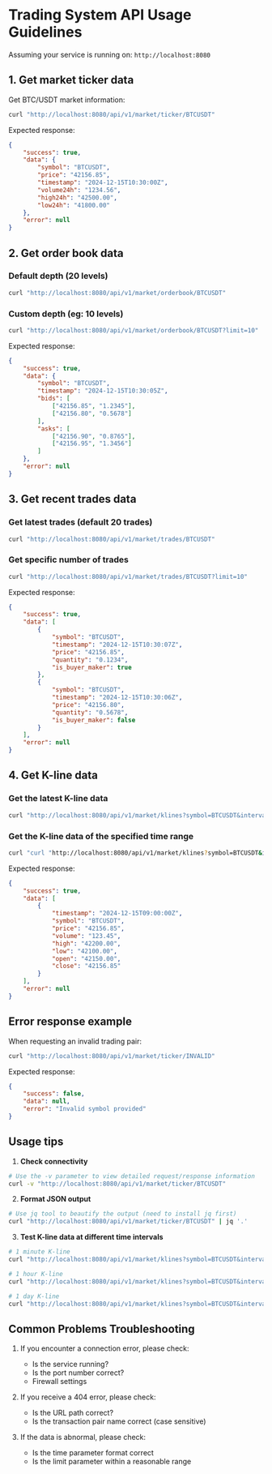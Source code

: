 # Trading System API Usage Guidelines

Assuming your service is running on: `http://localhost:8080`

## 1. Get market ticker data

Get BTC/USDT market information:

```bash
curl "http://localhost:8080/api/v1/market/ticker/BTCUSDT"
```

Expected response:
```json
{
    "success": true,
    "data": {
        "symbol": "BTCUSDT",
        "price": "42156.85",
        "timestamp": "2024-12-15T10:30:00Z",
        "volume24h": "1234.56",
        "high24h": "42500.00",
        "low24h": "41800.00"
    },
    "error": null
}
```

## 2. Get order book data

### Default depth (20 levels)
```bash
curl "http://localhost:8080/api/v1/market/orderbook/BTCUSDT"
```

### Custom depth (eg: 10 levels)
```bash
curl "http://localhost:8080/api/v1/market/orderbook/BTCUSDT?limit=10"
```

Expected response:
```json
{
    "success": true,
    "data": {
        "symbol": "BTCUSDT",
        "timestamp": "2024-12-15T10:30:05Z",
        "bids": [
            ["42156.85", "1.2345"],
            ["42156.80", "0.5678"]
        ],
        "asks": [
            ["42156.90", "0.8765"],
            ["42156.95", "1.3456"]
        ]
    },
    "error": null
}
```

## 3. Get recent trades data

### Get latest trades (default 20 trades)
```bash
curl "http://localhost:8080/api/v1/market/trades/BTCUSDT"
```

### Get specific number of trades
```bash
curl "http://localhost:8080/api/v1/market/trades/BTCUSDT?limit=10"
```

Expected response:
```json
{
    "success": true,
    "data": [
        {
            "symbol": "BTCUSDT",
            "timestamp": "2024-12-15T10:30:07Z",
            "price": "42156.85",
            "quantity": "0.1234",
            "is_buyer_maker": true
        },
        {
            "symbol": "BTCUSDT",
            "timestamp": "2024-12-15T10:30:06Z",
            "price": "42156.80",
            "quantity": "0.5678",
            "is_buyer_maker": false
        }
    ],
    "error": null
}
```

## 4. Get K-line data

### Get the latest K-line data
```bash
curl "http://localhost:8080/api/v1/market/klines?symbol=BTCUSDT&interval=1h&limit=10"
```

### Get the K-line data of the specified time range
```bash
curl "curl "http://localhost:8080/api/v1/market/klines?symbol=BTCUSDT&interval=1h&startTime=2024-12-15T00:00:00Z&endTime=2024-12-15T10:00:00Z"
```

Expected response:
```json
{
    "success": true,
    "data": [
        {
            "timestamp": "2024-12-15T09:00:00Z",
            "symbol": "BTCUSDT",
            "price": "42156.85",
            "volume": "123.45",
            "high": "42200.00",
            "low": "42100.00",
            "open": "42150.00",
            "close": "42156.85"
        }
    ],
    "error": null
}
```

## Error response example

When requesting an invalid trading pair:
```bash
curl "http://localhost:8080/api/v1/market/ticker/INVALID"
```

Expected response:
```json
{
    "success": false,
    "data": null,
    "error": "Invalid symbol provided"
}
```

## Usage tips

1. **Check connectivity**
```bash
# Use the -v parameter to view detailed request/response information
curl -v "http://localhost:8080/api/v1/market/ticker/BTCUSDT"
```

2. **Format JSON output**
```bash
# Use jq tool to beautify the output (need to install jq first)
curl "http://localhost:8080/api/v1/market/ticker/BTCUSDT" | jq '.'
```

3. **Test K-line data at different time intervals**
```bash
# 1 minute K-line
curl "http://localhost:8080/api/v1/market/klines?symbol=BTCUSDT&interval=1m&limit=5"

# 1 hour K-line
curl "http://localhost:8080/api/v1/market/klines?symbol=BTCUSDT&interval=1h&limit=5"

# 1 day K-line
curl "http://localhost:8080/api/v1/market/klines?symbol=BTCUSDT&interval=1d&limit=5"
```

## Common Problems Troubleshooting

1. If you encounter a connection error, please check:
   - Is the service running?
   - Is the port number correct?
   - Firewall settings

2. If you receive a 404 error, please check:
   - Is the URL path correct?
   - Is the transaction pair name correct (case sensitive)

3. If the data is abnormal, please check:
   - Is the time parameter format correct
   - Is the limit parameter within a reasonable range